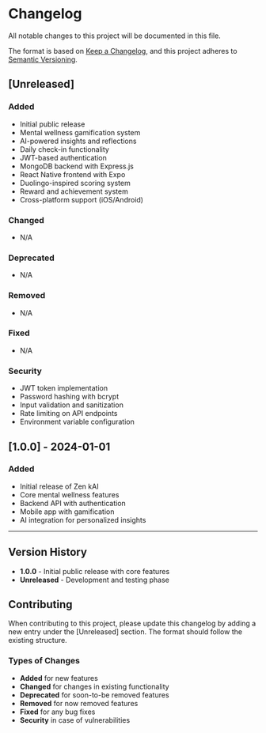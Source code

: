 # Changelog

All notable changes to this project will be documented in this file.

The format is based on [Keep a Changelog](https://keepachangelog.com/en/1.0.0/),
and this project adheres to [Semantic Versioning](https://semver.org/spec/v2.0.0.html).

## [Unreleased]

### Added
- Initial public release
- Mental wellness gamification system
- AI-powered insights and reflections
- Daily check-in functionality
- JWT-based authentication
- MongoDB backend with Express.js
- React Native frontend with Expo
- Duolingo-inspired scoring system
- Reward and achievement system
- Cross-platform support (iOS/Android)

### Changed
- N/A

### Deprecated
- N/A

### Removed
- N/A

### Fixed
- N/A

### Security
- JWT token implementation
- Password hashing with bcrypt
- Input validation and sanitization
- Rate limiting on API endpoints
- Environment variable configuration

## [1.0.0] - 2024-01-01

### Added
- Initial release of Zen kAI
- Core mental wellness features
- Backend API with authentication
- Mobile app with gamification
- AI integration for personalized insights

---

## Version History

- **1.0.0** - Initial public release with core features
- **Unreleased** - Development and testing phase

## Contributing

When contributing to this project, please update this changelog by adding a new entry under the [Unreleased] section. The format should follow the existing structure.

### Types of Changes

- **Added** for new features
- **Changed** for changes in existing functionality
- **Deprecated** for soon-to-be removed features
- **Removed** for now removed features
- **Fixed** for any bug fixes
- **Security** in case of vulnerabilities 